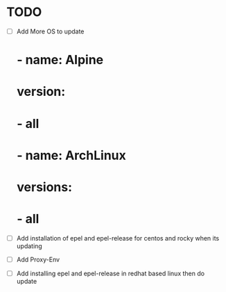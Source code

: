 # TODO

- [ ] Add More OS to update

    # - name: Alpine
    #   version:
    #     - all
    # - name: ArchLinux
    #   versions:
    #     - all

- [ ] Add installation of epel and epel-release for centos and rocky when its updating
- [ ] Add Proxy-Env
- [ ] Add installing epel and epel-release in redhat based linux then do update
